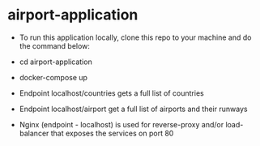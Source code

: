 # airport-application

- To run this application locally, clone this repo to your machine and do the command below:
- cd airport-application
- docker-compose up

- Endpoint localhost/countries gets a full list of countries
- Endpoint localhost/airport get a full list of airports and their runways

- Nginx (endpoint - localhost) is used for reverse-proxy and/or load-balancer that exposes the services on port 80
